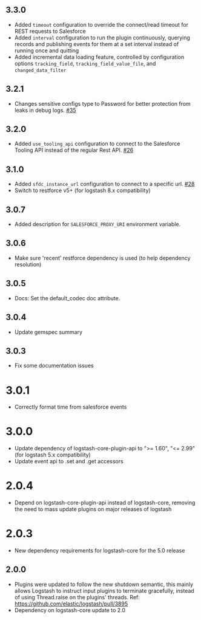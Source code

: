 ## 3.3.0
  - Added `timeout` configuration to override the connect/read timeout for REST requests to Salesforce
  - Added `interval` configuration to run the plugin continuously, querying records and publishing events 
    for them at a set interval instead of running once and quitting
  - Added incremental data loading feature, controlled by configuration options `tracking_field`, `tracking_field_value_file`, and `changed_data_filter`

## 3.2.1
  - Changes sensitive configs type to Password for better protection from leaks in debug logs. [#35](https://github.com/logstash-plugins/logstash-input-salesforce/pull/35)

## 3.2.0
  - Added `use_tooling_api` configuration to connect to the Salesforce Tooling API instead of the regular Rest API. [#26](https://github.com/logstash-plugins/logstash-input-salesforce/pull/26)

## 3.1.0
  - Added `sfdc_instance_url` configuration to connect to a specific url. [#28](https://github.com/logstash-plugins/logstash-input-salesforce/pull/28)
  - Switch to restforce v5+ (for logstash 8.x compatibility)

## 3.0.7
  - Added description for `SALESFORCE_PROXY_URI` environment variable.

## 3.0.6
  - Make sure 'recent' restforce dependency is used (to help dependency resolution)

## 3.0.5
  - Docs: Set the default_codec doc attribute.

## 3.0.4
  - Update gemspec summary

## 3.0.3
  - Fix some documentation issues

# 3.0.1
  - Correctly format time from salesforce events

# 3.0.0
  - Update dependency of logstash-core-plugin-api to ">= 1.60", "<= 2.99" (for logstash 5.x compatibility)
  - Update event api to .set and .get accessors

# 2.0.4
  - Depend on logstash-core-plugin-api instead of logstash-core, removing the need to mass update plugins on major releases of logstash

# 2.0.3
  - New dependency requirements for logstash-core for the 5.0 release

## 2.0.0
 - Plugins were updated to follow the new shutdown semantic, this mainly allows Logstash to instruct input plugins to terminate gracefully,
   instead of using Thread.raise on the plugins' threads. Ref: https://github.com/elastic/logstash/pull/3895
 - Dependency on logstash-core update to 2.0
